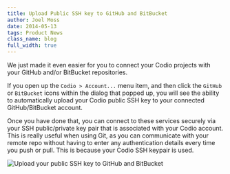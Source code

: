 ```yaml
---
title: Upload Public SSH key to GitHub and BitBucket
author: Joel Moss
date: 2014-05-13
tags: Product News
class_name: blog
full_width: true
---
```


We just made it even easier for you to connect your Codio projects with your GitHub and/or BitBucket repositories.

If you open up the `Codio > Account...` menu item, and then click the `GitHub` or `BitBucket` icons within the dialog that popped up, you will see the ability to automatically upload your Codio public SSH key to your connected GitHub/BitBucket account.

Once you have done that, you can connect to these services securely via your SSH public/private key pair that is associated with your Codio account. This is really useful when using Git, as you can communicate with your remote repo without having to enter any authentication details every time you push or pull. This is because your Codio SSH keypair is used.

![Upload your public SSH key to GitHub and BitBucket](blog/ssh-upload.png)